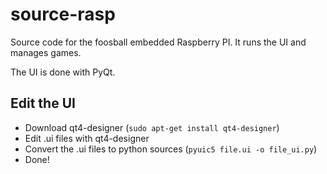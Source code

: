 # source-rasp

Source code for the foosball embedded Raspberry PI. It runs the UI and manages games.

The UI is done with PyQt.

## Edit the UI
* Download qt4-designer (`sudo apt-get install qt4-designer`)
* Edit .ui files with qt4-designer
* Convert the .ui files to python sources (`pyuic5 file.ui -o file_ui.py`)
* Done!



